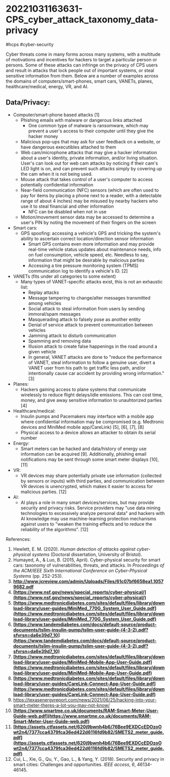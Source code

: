 # 20221031163631-CPS_cyber_attack_taxonomy_data-privacy
#hcps #cyber-security

Cyber threats come in many forms across many systems, with a multitude of motivations and incentives for hackers to target a particular person or persons. Some of these attacks can infringe on the privacy of CPS users and result in attacks that lock people out of important systems, or steal sensitive information from them. Below are a number of examples across the domains of computers/smart-phones, smart cars, VANETs, planes, healthcare/medical, energy, VR, and AI.

## Data/Privacy:
- Computer/smart-phone based attacks [1]
	- Phishing emails with malware or dangerous links attached
		- One common type of malware is ransomware, which may prevent a user's access to their computer until they give the hacker money
	- Malicious pop-ups that may ask for user feedback on a website, or have dangerous executibles attached to them
	- Web cam/microphone attacks that may give a hacker information about a user's identity, private information, and/or living situation. User's can look out for web cam attacks by noticing if their cam's LED light is on, and can prevent such attacks simply by covering up the cam when it is not being used.
	- Mouse attack that takes control of a user's computer to access potentially confidential information
	- Near-field communication (NFC) sensors (which are often used to pay for items by placing a phone next to a reader, with a detectable range of about 4 inches) may be misused by nearby hackers who use it to steal financial and other information
		- NFC can be disabled when not in use
	- Motion/movement sensor data may be accessed to determine a user's PIN by noting the movement of their fingers on the screen
- Smart cars:
	- GPS spoofing: accessing a vehicle's GPS and tricking the system's ability to ascertain correct location/direction sensor information
		- Smart GPS contains even more information and may provide real-time vehicle status updates about maintenance needs, info on fuel consumption, vehicle speed, etc. Needless to say, information that might be desirable by malicious parties
		- Accessing a tire pressure monitoring system (TPMS) communication log to identify a vehicle's ID. [2]
- VANETs (fits under all categories to some extent)
	- Many types of VANET-specific attacks exist, this is not an exhaustic list:
		- Replay attacks
		- Message tampering to change/alter messages transmitted among vehicles
		- Social attack  to steal information from users by sending immoral/spam messages
		- Masquerading attack to falsely pose as another entity
		- Denial of service attack to prevent communication between vehicles
		- Jamming attack to disturb communication
		- Spamming and removing data
		- Illusion attack to create false happenings in the road around a given vehicle
		- In general, VANET attacks are done to "reduce the performance of VANET, steal information to follow a genuine user, divert a VANET user from his path to get traffic less path, and/or intentionally cause car accident by providing wrong information." [3]
- Planes:
	- Hackers gaining access to plane systems that communicate wirelessly to reduce flight delays/idle emissions. This can cost time, money, and give away sensitive information to unauhtorized parties [4]
- Healthcare/medical: 
	- Insulin pumps and Pacemakers may interface with a mobile app where confidential information may be compromised (e.g. Medtronic devices and MiniMed mobile app/CareLink) [5], [6], [7], [8]
	- Physical access to a device allows an attacker to obtain its serial number
- Energy:
	- Smart meters can be hacked and data/history of energy use information can be acquired [9]. Additionally, phishing email notifications may be sent through some smart meter displays [10], [11]
- VR:
	- VR devices may share potentially private use information (collected by sensors or inputs) with third parties, and communication between VR devices is unencrypted, which makes it easier to access for malicious parties. [12]
- AI:
	- AI plays a role in many smart devices/services, but may provide security and privacy risks. Service providers may "use data mining technologies to excessively analyze personal data" and hackers with AI knowledge may use machine-learning protection mechanisms against users to "weaken the training effects and to reduce the reliability of the algorithms". [12]

References:
1. Hewlett, E. M. (2020). _Human detection of attacks against cyber-physical systems_ (Doctoral dissertation, University of Bristol).
2. Humayed, A., & Luo, B. (2015, April). Cyber-physical security for smart cars: taxonomy of vulnerabilities, threats, and attacks. In _Proceedings of the ACM/IEEE Sixth International Conference on Cyber-Physical Systems_ (pp. 252-253).
3. **http://www.jcreview.com/admin/Uploads/Files/61c07bf6658ea1.10579682.pdf**
4. **[https://www.nsf.gov/news/special_reports/cyber-physical/](https://www.nsf.gov/news/special_reports/cyber-physical/)**
5. **[https://www.medtronicdiabetes.com/sites/default/files/library/download-library/user-guides/MiniMed_770G_System_User_Guide.pdf](https://www.medtronicdiabetes.com/sites/default/files/library/download-library/user-guides/MiniMed_770G_System_User_Guide.pdf)**
6. **[https://www.tandemdiabetes.com/docs/default-source/product-documents/tslim-insulin-pump/tslim-user-guide-(4-3-2).pdf?sfvrsn=da6e39d7_10](https://www.tandemdiabetes.com/docs/default-source/product-documents/tslim-insulin-pump/tslim-user-guide-(4-3-2).pdf?sfvrsn=da6e39d7_10)**
7. **[https://www.medtronicdiabetes.com/sites/default/files/library/download-library/user-guides/MiniMed-Mobile-App-User-Guide.pdf](https://www.medtronicdiabetes.com/sites/default/files/library/download-library/user-guides/MiniMed-Mobile-App-User-Guide.pdf)**
8. **[https://www.medtronicdiabetes.com/sites/default/files/library/download-library/user-guides/CareLink-Connect-App-User-Guide.pdf](https://www.medtronicdiabetes.com/sites/default/files/library/download-library/user-guides/CareLink-Connect-App-User-Guide.pdf)**
9. https://texasenergyreport.com/news/2021/06/25/hacking-into-your-smart-meter-theres-a-lot-you-may-not-know/
10. **[https://www.smartme.co.uk/documents/RAM-Smart-Meter-User-Guide-web.pdf](https://www.smartme.co.uk/documents/RAM-Smart-Meter-User-Guide-web.pdf)**
11. **[https://assets.ctfassets.net/620j9bwnh4b6/76Bee9EXDCcEDOzoOwt2n4/7377cca4379fca36ed422d6116fd9b82/SMETS2_meter_guide.pdf](https://assets.ctfassets.net/620j9bwnh4b6/76Bee9EXDCcEDOzoOwt2n4/7377cca4379fca36ed422d6116fd9b82/SMETS2_meter_guide.pdf)**
12. Cui, L., Xie, G., Qu, Y., Gao, L., & Yang, Y. (2018). Security and privacy in smart cities: Challenges and opportunities. _IEEE access_, _6_, 46134-46145.